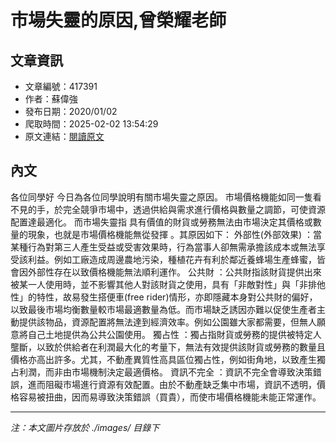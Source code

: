 # 市場失靈的原因,曾榮耀老師

## 文章資訊
- 文章編號：417391
- 作者：蘇偉強
- 發布日期：2020/01/02
- 爬取時間：2025-02-02 13:54:29
- 原文連結：[閱讀原文](https://real-estate.get.com.tw/Columns/detail.aspx?no=417391)

## 內文
各位同學好
今日為各位同學說明有關市場失靈之原因。
市場價格機能如同一隻看不見的手，於完全競爭市場中，透過供給與需求進行價格與數量之調節，可使資源配置達最適化。
而市場失靈指
具有價值的財貨或勞務無法由市場決定其價格或數量的現象，也就是市場價格機能無從發揮
。其原因如下：
外部性(外部效果)
：當某種行為對第三人產生受益或受害效果時，行為當事人卻無需承擔該成本或無法享受該利益。例如工廠造成周邊農地污染，種植花卉有利於鄰近養蜂場生產蜂蜜，皆會因外部性存在以致價格機能無法順利運作。
公共財
：公共財指該財貨提供出來被某一人使用時，並不影響其他人對該財貨之使用，具有「非敵對性」與「非排他性」的特性，故易發生搭便車(free rider)情形，亦即隱藏本身對公共財的偏好，以致最後市場均衡數量較市場最適數量為低。而市場缺乏誘因亦難以促使生產者主動提供該物品，資源配置將無法達到經濟效率。例如公園雖大家都需要，但無人願意將自己土地提供為公共公園使用。
獨占性
：獨占指財貨或勞務的提供被特定人壟斷，以致於供給者在利潤最大化的考量下，無法有效提供該財貨或勞務的數量且價格亦高出許多。尤其，不動產異質性高具區位獨占性，例如街角地，以致產生獨占利潤，而非由市場機制決定最適價格。
資訊不完全
：資訊不完全會導致決策錯誤，進而阻礙市場進行資源有效配置。由於不動產缺乏集中市場，資訊不透明，價格容易被扭曲，因而易導致決策錯誤（買貴），而使市場價格機能未能正常運作。

---
*注：本文圖片存放於 ./images/ 目錄下*
